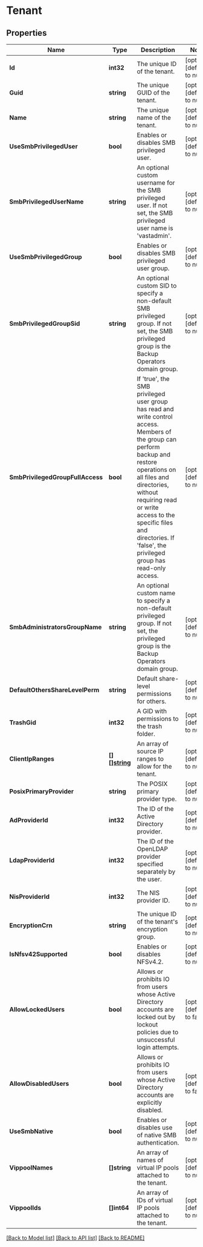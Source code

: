 # Tenant

## Properties
Name | Type | Description | Notes
------------ | ------------- | ------------- | -------------
**Id** | **int32** | The unique ID of the tenant. | [optional] [default to null]
**Guid** | **string** | The unique GUID of the tenant. | [optional] [default to null]
**Name** | **string** | The unique name of the tenant. | [optional] [default to null]
**UseSmbPrivilegedUser** | **bool** | Enables or disables SMB privileged user. | [optional] [default to null]
**SmbPrivilegedUserName** | **string** | An optional custom username for the SMB privileged user. If not set, the SMB privileged user name is &#x27;vastadmin&#x27;. | [optional] [default to null]
**UseSmbPrivilegedGroup** | **bool** | Enables or disables SMB privileged user group. | [optional] [default to null]
**SmbPrivilegedGroupSid** | **string** | An optional custom SID to specify a non-default SMB privileged group. If not set, the SMB privileged group is the Backup Operators domain group. | [optional] [default to null]
**SmbPrivilegedGroupFullAccess** | **bool** | If &#x27;true&#x27;, the SMB privileged user group has read and write control access. Members of the group can perform backup and restore operations on all files and directories, without requiring read or write access to the specific files and directories. If &#x27;false&#x27;, the privileged group has read-only access. | [optional] [default to null]
**SmbAdministratorsGroupName** | **string** | An optional custom name to specify a non-default privileged group. If not set, the privileged group is the Backup Operators domain group. | [optional] [default to null]
**DefaultOthersShareLevelPerm** | **string** | Default share-level permissions for others. | [optional] [default to null]
**TrashGid** | **int32** | A GID with permissions to the trash folder. | [optional] [default to null]
**ClientIpRanges** | [**[][]string**](array.md) | An array of source IP ranges to allow for the tenant. | [optional] [default to null]
**PosixPrimaryProvider** | **string** | The POSIX primary provider type. | [optional] [default to null]
**AdProviderId** | **int32** | The ID of the Active Directory provider. | [optional] [default to null]
**LdapProviderId** | **int32** | The ID of the OpenLDAP provider specified separately by the user. | [optional] [default to null]
**NisProviderId** | **int32** | The NIS provider ID. | [optional] [default to null]
**EncryptionCrn** | **string** | The unique ID of the tenant&#x27;s encryption group. | [optional] [default to null]
**IsNfsv42Supported** | **bool** | Enables or disables NFSv4.2. | [optional] [default to null]
**AllowLockedUsers** | **bool** | Allows or prohibits IO from users whose Active Directory accounts are locked out by lockout policies due to unsuccessful login attempts. | [optional] [default to false]
**AllowDisabledUsers** | **bool** | Allows or prohibits IO from users whose Active Directory accounts are explicitly disabled. | [optional] [default to false]
**UseSmbNative** | **bool** | Enables or disables use of native SMB authentication. | [optional] [default to null]
**VippoolNames** | **[]string** | An array of names of virtual IP pools attached to the tenant. | [optional] [default to null]
**VippoolIds** | **[]int64** | An array of IDs of virtual IP pools attached to the tenant. | [optional] [default to null]

[[Back to Model list]](../README.md#documentation-for-models) [[Back to API list]](../README.md#documentation-for-api-endpoints) [[Back to README]](../README.md)

